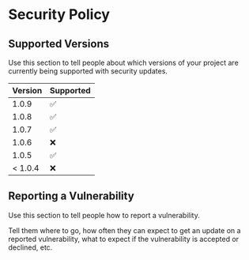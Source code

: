 # Security Policy

## Supported Versions

Use this section to tell people about which versions of your project are
currently being supported with security updates.

| Version | Supported          |
| ------- | ------------------ |
| 1.0.9   | :white_check_mark: |
| 1.0.8   | :white_check_mark: |
| 1.0.7   | :white_check_mark: |
| 1.0.6   | :x:                |
| 1.0.5   | :white_check_mark: |
| < 1.0.4   | :x:                |

## Reporting a Vulnerability

Use this section to tell people how to report a vulnerability.

Tell them where to go, how often they can expect to get an update on a
reported vulnerability, what to expect if the vulnerability is accepted or
declined, etc.

